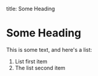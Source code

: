 title: Some Heading

# Some Heading

This is some text, and here's a list:

1. List first item
2. The list second item
